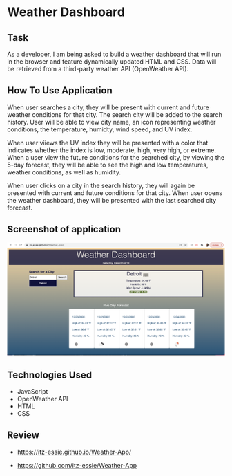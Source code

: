 # Weather Dashboard 

##  Task

As a developer, I am being asked to build a weather dashboard that will run in the browser and feature dynamically updated HTML and CSS. Data will be retrieved from a third-party weather API (OpenWeather API).



## How To Use Application

When user searches a city, they will be present with current and future weather conditions for that city. The search city will be added to the search history. User will be able to view city name, an icon representing weather conditions, the temperature, humidty, wind speed, and UV index. 

When user viiews the UV index they will be presented with a color that indicates whether the index is low, moderate, high, very high, or extreme. When a user view the future conditions for the searched city, by viewing the 5-day forecast, they will be able to see the high and low temperatures, weather conditions, as well as humidity.

When user clicks on a city in the search history, they will again be presented with current and future conditions for that city. When user opens the weather dashboard, they will be presented with the last searched city forecast.


## Screenshot of application
![Daily Work Day Scheduler](./Assets/screenshot.png)


## Technologies Used
- JavaScript
- OpenWeather API
- HTML
- CSS

## Review

* https://itz-essie.github.io/Weather-App/

* https://github.com/itz-essie/Weather-App

